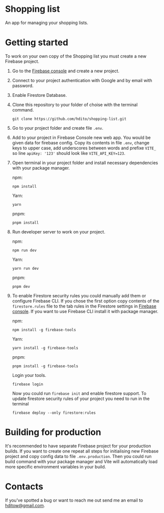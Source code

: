 # Shopping list
An app for managing your shopping lists.

# Getting started
To work on your own copy of the Shopping list you must create a new Firebase project.

1. Go to the [Firebase console](https://console.firebase.google.com) and create a new project.
2. Connect to your project authentication with Google and by email with password.
3. Enable Firestore Database.
4. Clone this repository to your folder of choise with the terminal command.
   ```
   git clone https://github.com/hdito/shopping-list.git
   ```
5. Go to your project folder and create file `.env`.
6. Add to your project in Firebase Console new web app. You would be given data for firebase config. Copy its contents in file `.env`, change keys to upper case, add underscores between words and prefixe `VITE_` so line `apiKey: '123'` should look like `VITE_API_KEY=123`.
7. Open terminal in your project folder and install necessary dependencies with your package manager.
   
   npm:
   ```
   npm install
   ```
   Yarn:
   ```
   yarn
   ```
   pnpm:
   ```
   pnpm install
   ```
8. Run developer server to work on your project.
   
   npm:
   ```
   npm run dev
   ```
   Yarn:
   ```
   yarn run dev
   ```
   pnpm:
   ```
   pnpm dev
   ```
9. To enable Firestore security rules you could manually add them or configure Firebase CLI. If you chose the first option copy contents of the `firestore.rules` file to the tab rules in the Firestore settings in [Firebase console](https://console.firebase.google.com). If you want to use Firebase CLI install it with package manager.
    
   npm:
   ```
   npm install -g firebase-tools
   ```
   Yarn:
   ```
   yarn install -g firebase-tools
   ```
   pnpm:
   ```
   pnpm install -g firebase-tools
   ```
   Login your tools.
   ```
   firebase login
   ```
   Now you could run `firebase init` and enable firestore support. To update firestore security rules of your project you need to run in the terminal
   
   ```
   firebase deploy --only firestore:rules
   ```

# Building for production
It's recommended to have separate Firebase project for your production builds.
If you want to create one repeat all steps for initialising new Firebase project and copy config data to file `.env.production`. Then you could run build command with your package manager and Vite will automatically load more specific environment variables in your build.

# Contacts
If you've spotted a bug or want to reach me out send me an email to hditow@gmail.com.
